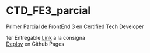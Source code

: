 # CTD_FE3_parcial
Primer Parcial de FrontEnd 3 en Certified Tech Developer 

1er Entregable
[Link](https://github.com/Ivanszs/ctd-frontend3-primer-evaluacion) a la consigna\
[Deploy]() en Github Pages
